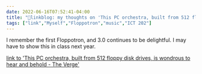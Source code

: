 ```yaml
---
date: 2022-06-16T07:52:41-04:00
title: "🔗linkblog: my thoughts on 'This PC orchestra, built from 512 floppy disk drives, is wondrous to hear and behold - The Verge'"
tags: ["link","Myself","Floppotron","music","ICT 202"]
---
```

I remember the first Floppotron, and 3.0 continues to be delightful. I may have to show this in class next year.
 

[link to 'This PC orchestra, built from 512 floppy disk drives, is wondrous to hear and behold - The Verge'](https://www.theverge.com/2022/6/16/23170696/pc-hardware-orchestra-floppy-disk-drive-floppotron-3)
